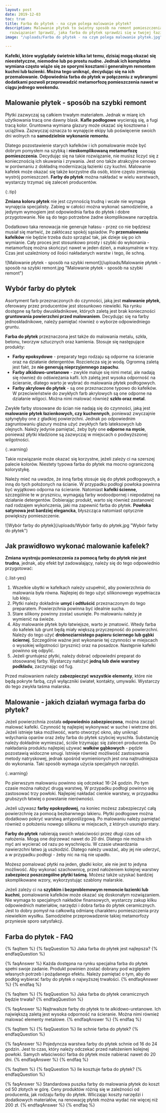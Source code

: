 ```yaml
---
layout: post
date: 2019-12-03
toc: true
title: Farba do płytek - na czym polega malowanie płytek?
description: Malowanie płytek to świetny sposób na remont pomieszczenia. To proste
  rozwiązanie! Sprawdź, jaka farba do płytek sprawdzi się w twojej łazience lub kuchni
image: "/uploads/Farba do płytek - na czym polega malowanie płytek.jpg"

---
```

**Kafelki, które wyglądały świetnie kilka lat temu, dzisiaj mogą okazać się nieestetyczne, niemodne lub po prostu nudne. Jednak ich kompletna wymiana często wiąże się ze sporymi kosztami i generalnym remontem kuchni lub łazienki. Można tego uniknąć, decydując się na ich przemalowanie. Odpowiednia farba do płytek w połączeniu z wybranymi dodatkami pozwoli przeprowadzić metamorfozę pomieszczenia nawet w ciągu jednego weekendu.**

## Malowanie płytek - sposób na szybki remont

Płytki zazwyczaj są całkiem trwałym materiałem. Jednak w miarę ich użytkowania tracą one dawny blask. **Kafle podłogowe** wycierają się, a fugi tracą kolor. Gruntowna wymiana glazury może okazać się kosztowna i uciążliwa. Zazwyczaj oznacza to wynajęcie ekipy lub poświęcenie swoich dni wolnych na **samodzielnie wykonanie remontu**.

Dlatego pozostawienie starych kafelków i ich pomalowanie może być dobrym pomysłem na szybką i **nieskomplikowaną metamorfozę pomieszczenia**. Decydując się na takie rozwiązanie, nie musisz liczyć się z koniecznością ich skuwania i zrywania. Jest ono także atrakcyjne cenowo w porównaniu z dokładną modernizacją łazienki czy kuchni. Malowanie kafelek może okazać się także korzystne dla osób, które często zmieniają wystrój pomieszczeń. **Farby do płytek** można nakładać w wielu warstwach, wystarczy trzymać się zaleceń producentów.

{:.tip}

**Zmiana koloru płytek** nie jest czynnością trudną i wcale nie wymaga wynajęcia specjalisty. Zabieg w całości można wykonać samodzielnie, a jedynym wymogiem jest odpowiednia farba do płytek i dobre przygotowanie. Nie są do tego potrzebne żadne skomplikowane narzędzia. 

Dodatkowo taka renowacja nie generuje hałasu - przez co nie będziesz musiał się martwić, że zakłócasz spokój sąsiadów. Po **przemalowaniu kafelków** nie będzie trzeba dużo sprzątać tak, jak dzieje się po ich wymianie. Cały proces jest stosunkowo prosty i szybki do wykonania - metamorfozę można skończyć nawet w jeden dzień, a maksymalnie w trzy. Czas jest uzależniony od ilości nakładanych warstw i tego, ile schną.

![Malowanie płytek - sposób na szybki remont](/uploads/Malowanie płytek - sposób na szybki remont.jpg "Malowanie płytek - sposób na szybki remont")

## Wybór farby do płytek

Asortyment farb przeznaczonych do czynności, jaką jest **malowanie płytek**, oferowany przez producentów jest stosunkowo niewielki. Na rynku dostępne są farby dwuskładnikowe, których zaletą jest brak konieczności **gruntowania powierzchni przed malowaniem**. Decydując się na farby jednoskładnikowe, należy pamiętać również o wyborze odpowiedniego gruntu.

**Farba do płytek** przeznaczona jest także do malowania metalu, szkła, betonu, tworzyw sztucznych oraz kamienia. Stosuje się następujące produkty:

* **Farby epoksydowe** - preparaty tego rodzaju są odporne na ścieranie oraz na działanie detergentów. Rozcieńcza się je wodą. Ogromną zaletą jest fakt, że **nie generują nieprzyjemnego zapachu**.
* **Farby alkidowo-uretanowe** - zwykle maluje się nimi metal, ale nadają się również do odświeżania kafli. Ich zaletą jest wysoka odporność na ścieranie, dlatego warto je wybrać do malowania płytek podłogowych.
* **Farby akrylowe do płytek** - są one przeznaczone typowo do kafelków. W przeciwieństwie do zwykłych farb akrylowych są one odporne na działanie wilgoci. Można nimi malować również **szkło oraz metal**.

Zwykłe farby stosowane do ścian nie nadają się do czynności, jaką jest **malowanie płytek łazienkowych, czy kuchennych**, ponieważ zwyczajnie spłynęłyby one z gładkiej powierzchni. Jednak po odpowiednim zagruntowaniu glazury można użyć zwykłych farb lateksowych lub olejnych. Należy jedynie pamiętać, żeby były one **odporne na mycie**, ponieważ płytki kładzione są zazwyczaj w miejscach o podwyższonej wilgotności.

{:.warning}

Takie rozwiązanie może okazać się korzystne, jeżeli zależy ci na szerszej palecie kolorów. Niestety typowa farba do płytek ma mocno ograniczoną kolorystykę.

Należy mieć na uwadze, że inną farbę stosuje się do płytek podłogowych, a inną do tych położonych na ścianie. W przypadku podłogi powłoka powinna być wyjątkowo odporna na ścieranie. Natomiast **kafelki ścienne**, szczególnie te w prysznicu, wymagają farby wodoodpornej i niepodatnej na działanie detergentów. Dobierając produkt, warto się również zastanowić nad rodzajem wykończenia, jaki ma zapewnić farba do płytek. **Powłoka satynowa jest bardziej elegancka**, błyszcząca natomiast optycznie powiększy pomieszczenie.

![Wybór farby do płytek](/uploads/Wybór farby do płytek.jpg "Wybór farby do płytek")

## Jak prawidłowo wykonać malowanie kafelek?

**Zmiana wystroju pomieszczenia za pomocą farby do płytek nie jest trudna**, jednak, aby efekt był zadowalający, należy się do tego odpowiednio przygotować:

{:.list-yes}

1. Wszelkie ubytki w kafelkach należy uzupełnić, aby powierzchnia do malowania była równa. Najlepiej do tego użyć silikonowego wypełniacza lub kleju.
2. Płytki należy dokładnie **umyć i odtłuścić** przeznaczonym do tego preparatem. Powierzchnia powinna być idealnie sucha.
3. Stare silikony powinny zostać usunięte. Po malowaniu należy je wymienić na świeże.
4. Aby malowanie płytek było łatwiejsze, warto je zmatowić. Wtedy farba do kafelek lub grunt będą miały większą przyczepność do powierzchni. Należy do tego użyć **drobnoziarnistego papieru ściernego lub gąbki ściernej**. Szczególnie ważne jest wykonanie tej czynności w miejscach o wysokiej wilgotności (prysznic) oraz na posadzce. Następnie kafelki powinno się odpylić.
5. Jeżeli gruntujesz płytki, należy dobrać odpowiedni preparat do stosowanej farby. Wystarczy nałożyć **jedną lub dwie warstwy podkładu**, zaczynając od fug.

Przed malowaniem należy **zabezpieczyć wszystkie elementy**, które nie będą pokryte farbą, czyli wyłączniki świateł, kontakty, umywalki. Wystarczy do tego zwykła taśma malarska.

## Malowanie - jakich działań wymaga farba do płytek?

Jeżeli powierzchnia została **odpowiednio zabezpieczona**, można zacząć malować kafelki. Czynność tę najlepiej wykonywać w suche i wietrzne dni. Jeżeli istnieje taka możliwość, warto otworzyć okno, aby uniknąć wdychania oparów oraz żeby farba do płytek szybciej wyschła. Substancję należy dokładnie wymieszać, ściśle trzymając się zaleceń producenta. Do nakładania produktu najlepiej używać **wałków gąbkowych** - pędzle pozostawią widoczne smugi. Istnieje również możliwość zastosowania metody natryskowej, jednak spośród wymienionych jest ona najtrudniejsza do wykonania. Taki sposób wymaga użycia specjalnych narzędzi.

{:.warning}

Po pierwszym malowaniu powinno się odczekać 16-24 godzin. Po tym czasie można nałożyć drugą warstwę. W przypadku podłogi powinno się zastosować trzy powłoki. Najlepiej nakładać cienkie warstwy, w przypadku grubszych łatwiej o powstanie nierówności.

Jeżeli używasz **farby epoksydowej**, na koniec możesz zabezpieczyć całą powierzchnię za pomocą bezbarwnego lakieru. Płytki podłogowe można dodatkowo pokryć warstwą antypoślizgową. Po malowaniu należy pamiętać również o położeniu nowego silikonu w miejscach, z których usunięto stary.

**Farby do płytek** nabierają swoich właściwości przez długi czas od nałożenia. Mogą one dojrzewać nawet do 20 dni. Dlatego nie można ich myć ani wycierać od razu po wyschnięciu. W czasie utwardzania nawierzchni łatwo ją uszkodzić. Dlatego należy uważać, aby jej nie uderzyć, a w przypadku podłogi - żeby nic na nią nie upadło.

Możesz pomalować płytki na jeden, gładki kolor, ale nie jest to jedyna możliwość. Aby wykonać szachownicę, przed nałożeniem kolejnej warstwy **zabezpiecz poszczególne płytki taśmą**. Możesz także uzyskać bardziej skomplikowane wzory, wykorzystując szablony malarskie.

Jeżeli zależy ci na **szybkim i bezproblemowym remoncie łazienki lub kuchni**, pomalowanie kafelków może okazać się doskonałym rozwiązaniem. Nie wymaga to specjalnych nakładów finansowych, wystarczy zakup kilku odpowiednich materiałów, narzędzi i dobra farba do płytek ceramicznych. Jest to dobry pomysł na całkowitą odmianę charakteru pomieszczenia przy niewielkim wysiłku. Samodzielne przeprowadzenie takiej metamorfozy przyniesie sporo satysfakcji.

## Farba do płytek - FAQ

{% faqItem %}
{% faqQuestion %}
Jaka farba do płytek jest najlepsza?
{% endfaqQuestion %}

{% faqAnswer %}
Każda dostępna na rynku specjalna farba do płytek spełni swoje zadanie. Produkt powinien zostać dobrany pod względem własnych potrzeb i pożądanego efektu. Należy pamiętać o tym, aby do podłóg wybierać farby do płytek o najwyższej trwałości.
{% endfaqAnswer %}
{% endfaq %}

{% faqItem %}
{% faqQuestion %}
Jaka farba do płytek ceramicznych będzie trwała?
{% endfaqQuestion %}

{% faqAnswer %}
Najtrwalsze farby do płytek to te alkidowo-uretanowe. Ich największą zaletą jest wysoka odporność na ścieranie. Można nimi również malować elementy metalowe.
{% endfaqAnswer %}
{% endfaq %}

{% faqItem %}
{% faqQuestion %}
Ile schnie farba do płytek?
{% endfaqQuestion %}

{% faqAnswer %}
Pojedyncza warstwa farby do płytek schnie od 16 do 24 godzin. Jest to czas, który należy odczekać przed nałożeniem kolejnej powłoki. Samych właściwości farba do płytek może nabierać nawet do 20 dni.
{% endfaqAnswer %}
{% endfaq %}

{% faqItem %}
{% faqQuestion %}
Ile kosztuje farba do płytek?
{% endfaqQuestion %}

{% faqAnswer %}
Standardowa puszka farby do malowania płytek do koszt od 50 złotych w górę. Ceny produktów różnią się w zależności od producenta, jak rodzaju farby do płytek. Wliczając koszty narzędzi i dodatkowych materiałów, na renowację płytek można wydać nie więcej niż 200 zł.
{% endfaqAnswer %}
{% endfaq %}